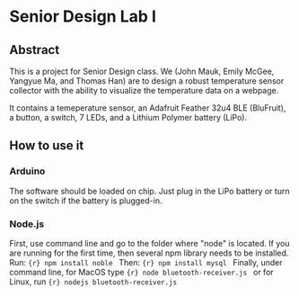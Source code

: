 # Senior Design Lab I

## Abstract

This is a project for Senior Design class. We (John Mauk, Emily McGee, Yangyue Ma, and Thomas Han) are to design a robust temperature sensor collector with the ability to visualize the temperature data on a webpage.

It contains a temeperature sensor, an Adafruit Feather 32u4 BLE (BluFruit), a button, a switch, 7 LEDs, and a Lithium Polymer battery (LiPo).

## How to use it

### Arduino
The software should be loaded on chip. Just plug in the LiPo battery or turn on the switch if the battery is plugged-in.

### Node.js
First, use command line and go to the folder where "node" is located. If you are running for the first time, then several npm library needs to be installed.
Run:
```{r} npm install noble ```
Then:
```{r} npm install mysql ```
Finally, under command line, for MacOS type
```{r} node bluetooth-receiver.js ```
or for Linux, run
```{r} nodejs bluetooth-receiver.js ```

